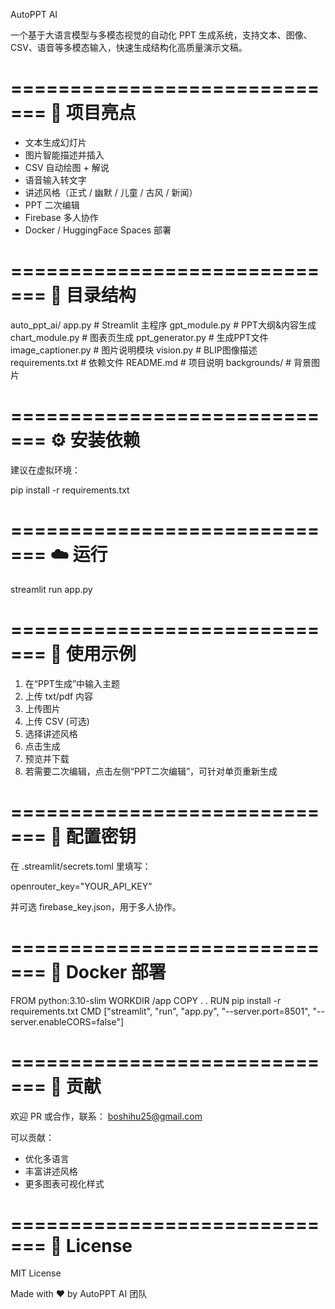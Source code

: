AutoPPT AI

一个基于大语言模型与多模态视觉的自动化 PPT 生成系统，支持文本、图像、CSV、语音等多模态输入，快速生成结构化高质量演示文稿。

=============================
🚀 项目亮点
=============================

- 文本生成幻灯片
- 图片智能描述并插入
- CSV 自动绘图 + 解说
- 语音输入转文字
- 讲述风格（正式 / 幽默 / 儿童 / 古风 / 新闻）
- PPT 二次编辑
- Firebase 多人协作
- Docker / HuggingFace Spaces 部署

=============================
📂 目录结构
=============================

auto_ppt_ai/
  app.py                 # Streamlit 主程序
  gpt_module.py          # PPT大纲&内容生成
  chart_module.py        # 图表页生成
  ppt_generator.py       # 生成PPT文件
  image_captioner.py     # 图片说明模块
  vision.py              # BLIP图像描述
  requirements.txt       # 依赖文件
  README.md              # 项目说明
  backgrounds/           # 背景图片

=============================
⚙️ 安装依赖
=============================

建议在虚拟环境：

pip install -r requirements.txt

=============================
☁️ 运行
=============================

streamlit run app.py

=============================
🧪 使用示例
=============================

1. 在“PPT生成”中输入主题
2. 上传 txt/pdf 内容
3. 上传图片
4. 上传 CSV (可选)
5. 选择讲述风格
6. 点击生成
7. 预览并下载
8. 若需要二次编辑，点击左侧“PPT二次编辑”，可针对单页重新生成

=============================
🔑 配置密钥
=============================

在 .streamlit/secrets.toml 里填写：

openrouter_key="YOUR_API_KEY"

并可选 firebase_key.json，用于多人协作。

=============================
🐳 Docker 部署
=============================

FROM python:3.10-slim
WORKDIR /app
COPY . .
RUN pip install -r requirements.txt
CMD ["streamlit", "run", "app.py", "--server.port=8501", "--server.enableCORS=false"]

=============================
🤝 贡献
=============================

欢迎 PR 或合作，联系：
boshihu25@gmail.com

可以贡献：
- 优化多语言
- 丰富讲述风格
- 更多图表可视化样式

=============================
📄 License
=============================

MIT License

Made with ❤️ by AutoPPT AI 团队